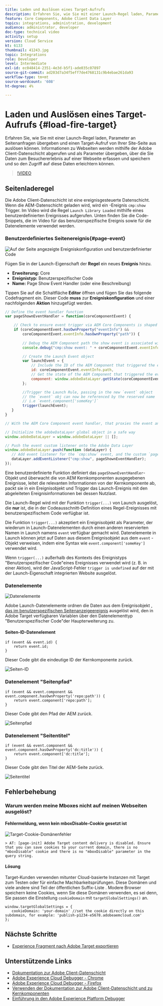 ```yaml
---
title: Laden und Auslösen eines Target-Aufrufs
description: Erfahren Sie, wie Sie mit einer Launch-Regel laden, Parameter an Seitenanfragen übergeben und einen Target-Aufruf von Ihrer Site-Seite aus auslösen können. Seiteninformationen werden mithilfe der Adobe Client-Datenschicht abgerufen und als Parameter übergeben, mit der Sie Daten zum Besuchererlebnis auf einer Webseite erfassen und speichern und anschließend den Zugriff auf diese Daten erleichtern können.
feature: Core Components, Adobe Client Data Layer
topics: integrations, administration, development
audience: administrator, developer
doc-type: technical video
activity: setup
version: Cloud Service
kt: 6133
thumbnail: 41243.jpg
topic: Integrations
role: Developer
level: Intermediate
exl-id: ec048414-2351-4e3d-b5f1-ade035c07897
source-git-commit: ad203d7a34f5eff7de4768131c9b4ebae261da93
workflow-type: tm+mt
source-wordcount: '608'
ht-degree: 4%

---
```


# Laden und Auslösen eines Target-Aufrufs {#load-fire-target}

Erfahren Sie, wie Sie mit einer Launch-Regel laden, Parameter an Seitenanfragen übergeben und einen Target-Aufruf von Ihrer Site-Seite aus auslösen können. Informationen zu Webseiten werden mithilfe der Adobe Client-Datenschicht abgerufen und als Parameter übergeben, über die Sie Daten zum Besuchererlebnis auf einer Webseite erfassen und speichern und so den Zugriff auf diese Daten erleichtern können.

>[!VIDEO](https://video.tv.adobe.com/v/41243?quality=12&learn=on)

## Seitenladeregel

Die Adobe Client-Datenschicht ist eine ereignisgesteuerte Datenschicht. Wenn die AEM-Datenschicht geladen wird, wird ein -Ereignis `cmp:show` Trigger. Im Video wird die Regel `Launch Library Loaded` mithilfe eines benutzerdefinierten Ereignisses aufgerufen. Unten finden Sie die Code-Snippets, die im Video für das benutzerspezifische Ereignis sowie für die Datenelemente verwendet werden.

### Benutzerdefiniertes Seitenereignis{#page-event}

![Auf der Seite angezeigte Ereigniskonfiguration und benutzerdefinierter Code](assets/load-and-fire-target-call.png)

Fügen Sie in der Launch-Eigenschaft der **Regel** ein neues **Ereignis** hinzu.

+ __Erweiterung:__ Core
+ __Ereignistyp:__ Benutzerspezifischer Code
+ __Name:__ Page Show Event Handler (oder eine Beschreibung)

Tippen Sie auf die Schaltfläche __Editor__ öffnen und fügen Sie das folgende Codefragment ein. Dieser Code __muss__ zur __Ereigniskonfiguration__ und einer nachfolgenden __Aktion__ hinzugefügt werden.

```javascript
// Define the event handler function
var pageShownEventHandler = function(coreComponentEvent) {

    // Check to ensure event trigger via AEM Core Components is shaped correctly
    if (coreComponentEvent.hasOwnProperty("eventInfo") && 
        coreComponentEvent.eventInfo.hasOwnProperty("path")) {
    
        // Debug the AEM Component path the show event is associated with
        console.debug("cmp:show event: " + coreComponentEvent.eventInfo.path);

        // Create the Launch Event object
        var launchEvent = {
            // Include the ID of the AEM Component that triggered the event
            id: coreComponentEvent.eventInfo.path,
            // Get the state of the AEM Component that triggered the event           
            component: window.adobeDataLayer.getState(coreComponentEvent.eventInfo.path)
        };

        //Trigger the Launch Rule, passing in the new `event` object
        // the `event` obj can now be referenced by the reserved name `event` by other Launch data elements
        // i.e `event.component['someKey']`
        trigger(launchEvent);
   }
}

// With the AEM Core Component event handler, that proxies the event and relevant information to Adobe Launch, defined above...

// Initialize the adobeDataLayer global object in a safe way
window.adobeDataLayer = window.adobeDataLayer || [];

// Push the event custom listener onto the Adobe Data Layer
window.adobeDataLayer.push(function (dataLayer) {
   // Add event listener for the `cmp:show` event, and the custom `pageShownEventHandler` function as the callback
   dataLayer.addEventListener("cmp:show", pageShownEventHandler);
});
```

Eine benutzerdefinierte Funktion definiert das `pageShownEventHandler`-Objekt und überwacht die von AEM Kernkomponenten ausgegebenen Ereignisse, leitet die relevanten Informationen von der Kernkomponente ab, packt sie in ein Ereignisobjekt und Trigger das Launch-Ereignis mit den abgeleiteten Ereignisinformationen bei dessen Nutzlast.

Die Launch-Regel wird mit der Funktion `trigger(...)` von Launch ausgelöst, die __nur__ ist, die in der Codeausschnitt-Definition eines Regel-Ereignisses mit benutzerspezifischem Code verfügbar ist.

Die Funktion `trigger(...)` akzeptiert ein Ereignisobjekt als Parameter, der wiederum in Launch-Datenelementen durch einen anderen reservierten Namen in Launch namens `event` verfügbar gemacht wird. Datenelemente in Launch können jetzt auf Daten aus diesem Ereignisobjekt aus dem `event` -Objekt verweisen, indem eine Syntax wie `event.component['someKey']` verwendet wird.

Wenn `trigger(...)` außerhalb des Kontexts des Ereignistyps &quot;Benutzerspezifischer Code&quot;eines Ereignisses verwendet wird (z. B. in einer Aktion), wird der JavaScript-Fehler `trigger is undefined` auf der mit der Launch-Eigenschaft integrierten Website ausgelöst.


### Datenelemente

![Datenelemente](assets/data-elements.png)

Adobe Launch-Datenelemente ordnen die Daten aus dem Ereignisobjekt [, das im benutzerspezifischen Seitenanzeigeereignis](#page-event) ausgelöst wird, den in Adobe Target verfügbaren Variablen über den Datenelementtyp &quot;Benutzerspezifischer Code&quot;der Haupterweiterung zu.

#### Seiten-ID-Datenelement

```
if (event && event.id) {
    return event.id;
}
```

Dieser Code gibt die eindeutige ID der Kernkomponente zurück.

![Seiten-ID](assets/pageid.png)

### Datenelement &quot;Seitenpfad&quot;

```
if (event && event.component && event.component.hasOwnProperty('repo:path')) {
    return event.component['repo:path'];
}
```

Dieser Code gibt den Pfad der AEM zurück.

![Seitenpfad](assets/pagepath.png)

### Datenelement &quot;Seitentitel&quot;

```
if (event && event.component && event.component.hasOwnProperty('dc:title')) {
    return event.component['dc:title'];
}
```

Dieser Code gibt den Titel der AEM-Seite zurück.

![Seitentitel](assets/pagetitle.png)

## Fehlerbehebung

### Warum werden meine Mboxes nicht auf meinen Webseiten ausgelöst?

#### Fehlermeldung, wenn kein mboxDisable-Cookie gesetzt ist

![Target-Cookie-Domänenfehler](assets/target-cookie-error.png)

```
> AT: [page-init] Adobe Target content delivery is disabled. Ensure that you can save cookies to your current domain, there is no "mboxDisable" cookie and there is no "mboxDisable" parameter in the query string.
```

#### Lösung

Target-Kunden verwenden mitunter Cloud-basierte Instanzen mit Target zum Testen oder für einfache Machbarkeitsprüfungen. Diese Domänen und viele andere sind Teil der öffentlichen Suffix-Liste .
Modere Browser speichern keine Cookies, wenn Sie diese Domänen verwenden, es sei denn, Sie passen die Einstellung `cookieDomain` mit `targetGlobalSettings()` an.

```
window.targetGlobalSettings = {  
   cookieDomain: 'your-domain' //set the cookie directly on this subdomain, for example: 'publish-p1234-e5678.adobeaemcloud.com'
};
```

## Nächste Schritte

+ [Experience Fragment nach Adobe Target exportieren](./export-experience-fragment-target.md)

## Unterstützende Links

+ [Dokumentation zur Adobe Client-Datenschicht](https://github.com/adobe/adobe-client-data-layer/wiki)
+ [Adobe Experience Cloud Debugger - Chrome](https://chrome.google.com/webstore/detail/adobe-experience-cloud-de/ocdmogmohccmeicdhlhhgepeaijenapj)
+ [Adobe Experience Cloud Debugger - Firefox](https://addons.mozilla.org/en-US/firefox/addon/adobe-experience-platform-dbg/)
+ [Verwenden der Dokumentation zur Adobe Client-Datenschicht und zu Kernkomponenten](https://experienceleague.adobe.com/docs/experience-manager-core-components/using/developing/data-layer/overview.html?lang=de)
+ [Einführung in den Adobe Experience Platform Debugger](https://experienceleague.adobe.com/docs/debugger-learn/tutorials/experience-platform-debugger/introduction-to-the-experience-platform-debugger.html)
